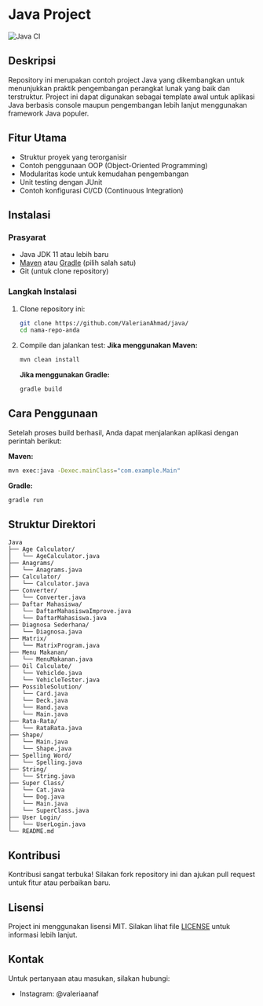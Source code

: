 # Java Project

![Java CI](https://img.shields.io/badge/build-passing-brightgreen.svg)

## Deskripsi

Repository ini merupakan contoh project Java yang dikembangkan untuk menunjukkan praktik pengembangan perangkat lunak yang baik dan terstruktur. Project ini dapat digunakan sebagai template awal untuk aplikasi Java berbasis console maupun pengembangan lebih lanjut menggunakan framework Java populer.

## Fitur Utama

- Struktur proyek yang terorganisir
- Contoh penggunaan OOP (Object-Oriented Programming)
- Modularitas kode untuk kemudahan pengembangan
- Unit testing dengan JUnit
- Contoh konfigurasi CI/CD (Continuous Integration)

## Instalasi

### Prasyarat

- Java JDK 11 atau lebih baru
- [Maven](https://maven.apache.org/) atau [Gradle](https://gradle.org/) (pilih salah satu)
- Git (untuk clone repository)

### Langkah Instalasi

1. Clone repository ini:

   ```bash
   git clone https://github.com/ValerianAhmad/java/
   cd nama-repo-anda
   ```

2. Compile dan jalankan test:
   **Jika menggunakan Maven:**

   ```bash
   mvn clean install
   ```

   **Jika menggunakan Gradle:**

   ```bash
   gradle build
   ```

## Cara Penggunaan

Setelah proses build berhasil, Anda dapat menjalankan aplikasi dengan perintah berikut:

**Maven:**

```bash
mvn exec:java -Dexec.mainClass="com.example.Main"
```

**Gradle:**

```bash
gradle run
```

## Struktur Direktori
```
Java
├── Age Calculator/
│   └── AgeCalculator.java
├── Anagrams/
│   └── Anagrams.java
├── Calculator/
│   └── Calculator.java
├── Converter/
│   └── Converter.java
├── Daftar Mahasiswa/
│   └── DaftarMahasiswaImprove.java
│   └── DaftarMahasiswa.java
├── Diagnosa Sederhana/
│   └── Diagnosa.java
├── Matrix/
│   └── MatrixProgram.java
├── Menu Makanan/
│   └── MenuMakanan.java
├── Oil Calculate/
│   └── Vehiclde.java
│   └── VehicleTester.java
├── PossibleSolution/
│   └── Card.java
│   └── Deck.java
│   └── Hand.java
│   └── Main.java
├── Rata-Rata/
│   └── RataRata.java
├── Shape/
│   └── Main.java
│   └── Shape.java
├── Spelling Word/
│   └── Spelling.java
├── String/
│   └── String.java
├── Super Class/
│   └── Cat.java
│   └── Dog.java
│   └── Main.java
│   └── SuperClass.java
├── User Login/
│   └── UserLogin.java
└── README.md
```

## Kontribusi

Kontribusi sangat terbuka! Silakan fork repository ini dan ajukan pull request untuk fitur atau perbaikan baru.

## Lisensi

Project ini menggunakan lisensi MIT. Silakan lihat file [LICENSE](LICENSE) untuk informasi lebih lanjut.

## Kontak

Untuk pertanyaan atau masukan, silakan hubungi:

- Instagram: @valeriaanaf
